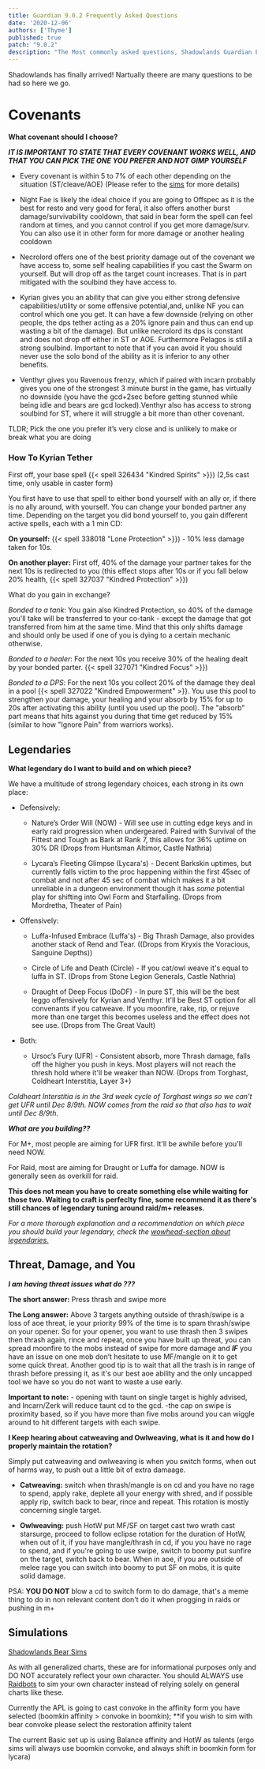 ```yaml
---
title: Guardian 9.0.2 Frequently Asked Questions
date: '2020-12-06'
authors: ['Thyme']
published: true
patch: "9.0.2"
description: "The Most commonly asked questions, Shadowlands Guardian Edition."
---
```


Shadowlands has finally arrived! Nartually theere are many questions to be had so here we go.
# Covenants

**What covenant should I choose?** 

***IT IS IMPORTANT TO STATE THAT EVERY COVENANT WORKS WELL, AND THAT YOU CAN PICK THE ONE YOU PREFER AND NOT GIMP YOURSELF***

* Every covenant is within 5 to 7% of each other depending on the situation (ST/cleave/AOE) (Please refer to the [sims](https://www.dreamgrove.gg/sims/bear/) for more details)

* Night Fae is likely the ideal choice if you are going to Offspec as it is the best for resto and very good for feral, it also offers another burst damage/survivability cooldown, that said in bear form the spell can feel random at times, and you cannot control if you get more damage/surv. You can also use it in other form for more damage or another healing cooldown 

* Necrolord offers one of the best priority damage out of the covenant we have access to, some self healing capabilities if you cast the Swarm on yourself. But will drop off as the target count increases. That is in part mitigated with the soulbind they have access to.

* Kyrian gives you an ability that can give you either strong defensive capabilities/utility or some offensive potential,and, unlike NF you can control which one you get. It can have a few downside (relying on other people, the dps tether acting as a 20% ignore pain and thus can end up wasting a bit of the damage). But unlike necrolord its dps is constant and does not drop off either in ST or AOE. Furthermore Pelagos is still a strong soulbind. 
Important to note that if you can avoid it you should never use the solo bond of the ability as it is inferior to any other benefits.

* Venthyr gives you Ravenous frenzy, which if paired with incarn probably gives you one of the strongest 3 minute burst in the game, has virtually no downside (you have the gcd+2sec before getting stunned while being idle and bears are gcd locked).Venthyr also has access to strong soulbind for ST, where it will struggle a bit more than other covenant.

TLDR; Pick the one you prefer it’s very close and is unlikely to make or break what you are doing 

### How To Kyrian Tether


First off, your base spell {{< spell 326434 "Kindred Spirits" >}}) (2,5s cast time, only usable in caster form)

You first have to use that spell to either bond yourself with an ally or, if there is no ally around, with yourself. You can change your bonded partner any time.
Depending on the target you did bond yourself to, you gain different active spells, each with a 1 min CD:

__On yourself:__ {{< spell 338018 "Lone Protection" >}}) - 10% less damage taken for 10s.

__On another player:__ First off, 40% of the damage your partner takes for the next 10s is redirected to you (this effect stops after 10s or if you fall below 20% health, {{< spell 327037 "Kindred Protection" >}})

What do you gain in exchange?

*Bonded to a tank*:
You gain also Kindred Protection, so 40% of the damage you'll take will be transferred to your co-tank - except the damage that got transferred from him at the same time. Mind that this only shifts damage and should only be used if one of you is dying to a certain mechanic otherwise.

*Bonded to a healer*: 
For the next 10s you receive 30% of the healing dealt by your bonded parter. {{< spell 327071 "Kindred Focus" >}})

*Bonded to a DPS*: 
For the next 10s you collect 20% of the damage they deal in a pool {{< spell 327022 "Kindred Empowerment" >}}. 
You use this pool to strengthen your damage, your healing and your absorb by 15% for up to 20s after activating this ability (until you used up the pool).
The "absorb" part means that hits against you during that time get reduced by 15% (similar to how "Ignore Pain" from warriors works).

## Legendaries 


**What legendary do I want to build and on which piece?** 

We have a multitude of strong legendary choices, each strong in its own place:


* Defensively:
 
  * Nature’s Order Will (NOW) - Will see use in cutting edge keys and in early raid progression when undergeared. Paired with Survival of the Fittest and Tough as Bark at Rank 7, this allows for 36% uptime on 30% DR  (Drops from Huntsman Altimor, Castle Nathria)

  * Lycara’s Fleeting Glimpse (Lycara's) - Decent Barkskin uptimes, but currently falls victim to the proc happening within the first 45sec of combat and not after 45 sec of combat which makes it a bit unreliable in a dungeon environment though it has *some* potential play for shifting into Owl Form and Starfalling. (Drops from Mordretha, Theater of Pain)

* Offensively:

  * Luffa-Infused Embrace (Luffa's) - Big Thrash Damage, also provides another stack of Rend and Tear. ((Drops from Kryxis the Voracious, Sanguine Depths))

  * Circle of Life and Death (Circle) - If you cat/owl weave it's equal to luffa in ST. (Drops from Stone Legion Generals, Castle Nathria)

  * Draught of Deep Focus (DoDF) - In pure ST, this will be the best leggo offensively for Kyrian and Venthyr. It'll be Best ST option for all convenants if you catweave. If you moonfire, rake, rip, or rejuve more than one target this becomes useless and the effect does not see use. (Drops from The Great Vault)

* Both:

  * Ursoc’s Fury (UFR) - Consistent absorb, more Thrash damage, falls off the higher you push in keys. Most players will not reach the thresh hold where it'll be weaker than NOW. (Drops from Torghast, Coldheart Interstitia, Layer 3+)

*Coldheart Interstitia is in the 3rd week cycle of Torghast wings so we can't get UFR until Dec 8/9th. NOW comes from the raid so that also has to wait until Dec 8/9th.*

***What are you building??***

For M+, most people are aiming for UFR first. It'll be awhile before you'll need NOW. 

For Raid, most are aiming for Draught or Luffa for damage. NOW is generally seen as overkill for raid.

**This does not mean you have to create something else while waiting for those two. Waiting to craft is perfeclty fine, some recommend it as there's still chances of legendary tuning around raid/m+ releases.**

*For a more thorough explanation and a recommendation on which piece you should build your legendary, check the [wowhead-section about legendaries.](https://www.wowhead.com/guides/guardian-druid-best-legendaries-shadowlands)*

## Threat, Damage, and You

***I am having threat issues what do ???***

**The short answer:** Press thrash and swipe more

**The Long answer:** Above 3 targets anything outside of thrash/swipe is a loss of aoe threat, ie your priority 99% of the time is to spam thrash/swipe on your opener. 
So for your opener, you want to use thrash then 3 swipes then thrash again, rince and repeat, once you have built up threat, you can spread moonfire to the mobs instead of swipe for more damage and ***IF*** you have an issue on one mob don’t hesitate to use MF/mangle on it to get some quick threat.
Another good tip is to wait that all the trash is in range of thrash before pressing it, as it's our best aoe ability and the only uncapped tool we have so you do not want to waste a use early.

**Important to note:** - opening with taunt on single target is highly advised, and Incarn/Zerk will reduce taunt cd to the gcd.
-the cap on swipe is proximity based, so if you have more than five mobs around you can wiggle around to hit different targets with each swipe.

**I Keep hearing about catweaving and Owlweaving, what is it and how do I properly maintain the rotation?**

Simply put catweaving and owlweaving is when you switch forms, when out of harms way, to push out a little bit of extra damaage. 

* **Catweaving:** switch when thrash/mangle is on cd and you have no rage to spend, apply rake, deplete all your energy with shred, and if possible apply rip, switch back to bear, rince and repeat. This rotation is mostly concerning single target.

* **Owlweaving:** push HotW put MF/SF on target cast two wrath cast starsurge, proceed to follow eclipse rotation for the duration of HotW, when out of it, if you have mangle/thrash in cd, if you you have no rage to spend, and if you're going to use swipe, switch to boomy put sunfire on the target, switch back to bear. When in aoe, if you are outside of melee rage you can switch into boomy to put SF on mobs, it is quite solid damage.

PSA: **YOU DO NOT** blow a cd to switch form to do damage, that's a meme thing to do in non relevant content don't do it when progging in raids or pushing in m+

## Simulations

[Shadowlands Bear Sims](https://www.dreamgrove.gg/sims)


As with all generalized charts, these are for informational purposes only and DO NOT accurately reflect your own character. You should ALWAYS use [Raidbots](https://www.raidbots.com/simbot/topgear) to sim your own character instead of relying solely on general charts like these.

Currently the APL is going to cast convoke in the affinity form you have selected (boomkin affinity > convoke in boomkin); **if you wish to sim with bear convoke please select the restoration affinity talent

The current Basic set up is using Balance affinity and HotW as talents (ergo sims will always use boomkin convoke, and always shift in boomkin form for lycara)

